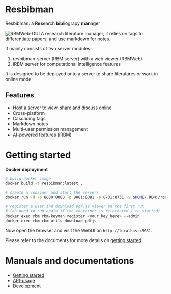# Resbibman 
Resbibman: a **Res**earch **bib**liograpy **man**ager

<!--![ResBibMan](./resbibman/docs/imgs/ResBibMan.png)-->
<!--![ResBibMan](./resbibman/docs/imgs/mainWindow.png)-->
![RBMWeb-GUI](http://limengxun.com/files/imgs/resbibman2.png)
A research literature manager, 
it relies on tags to differentiate papers, and use markdown for notes.

It mainly consists of two server modules: 
1. resbibman-server (RBM server) with a web viewer (RBMWeb)
2. iRBM server for computational intelligence features

It is designed to be deployed onto a server to share literatures or work in online mode.

## Features
* Host a server to view, share and discuss online
* Cross-platform
* Cascading tags  
* Markdown notes
* Multi-user permission management
* AI-powered features (iRBM)

# Getting started
**Docker deployment**
```sh
# build docker image
docker build -t resbibman:latest .

# create a conainer and start the servers
docker run -d -p 8080:8080 -p 8081:8081 -p 8731:8731 -v $HOME/.RBM:/root/.RBM --name rbm resbibman:latest

# register a user and download pdf.js viewer on the first run 
# (no need to run again if the container is re-created / re-started)
docker exec rbm rbm-keyman register <your_key_here> --admin
docker exec rbm rbm-utils download_pdfjs
```
Now open the browser and visit the WebUI on `http://localhost:8081`.

Please refer to the documents for more details on [getting started](resbibman/docs/gettingStarted.md).

# Manuals and documentations
- [Getting started](resbibman/docs/gettingStarted.md)
- [API-usage](resbibman/docs/api.md)
- [Development](resbibman/docs/devGuide.md)
